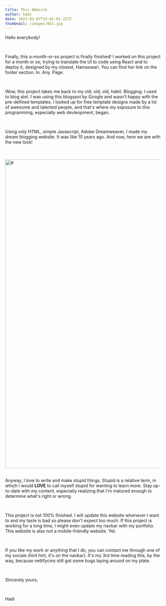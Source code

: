 ```yaml
---
title: This Website.
author: hadi
date: 2021-03-07T15:02:03.327Z
thumbnail: /images/851.jpg
---
```

Hello everybody!

<br/>

Finally, this a-month-or-so project is finally finished! I worked on this project for a month or so, trying to translate the UI to code using React and to deploy it, designed by my closest, Hamaswari. You can find her link on the footer section. In. Any. Page.

<br/>

 Wow, this project takes me back to my old, old, old, habit. Blogging. I used to blog alot. I was using this blogspot  by Google and wasn't happy with the pre-defined templates. I looked up for free template designs made by a lot of awesome and talented people, and that's where my exposure to this programming, especially web devleopment, began. 

<br/>

Using only HTML, simple Javascript, Adobe Dreamweaver, I made my dream blogging website. It was like 10 years ago. And now, here we are with the new look!\
\
<br/>

<image src="https://raw.githubusercontent.com/idahdam/personal-homepage/master/public/images/screenshot-157-.png" width="1000" style="display:block;margin:0 auto;" alt="#"/>

<br/>

Anyway, I love to write and make stupid things. Stupid is a relative term, in which I would **LOVE** to call myself stupid for wanting to learn more. Stay up-to-date with my content, especially realizing that I'm matured enough to determine what's right or wrong. 

<br/>

This project is not 100% finished. I will update this website whenever I want to and my taste is bad so please don't expect too much. If this project is working for a long time, I might even update my navbar with my portfolio. This website is also not a mobile-friendly website. Yet. 

<br/>

If you like my work or anything that I do, you can contact me through one of my socials (hint hint, it's on the navbar). It's my 3rd time reading this, by the way, because netlifycms still got some bugs laying around on my plate. 

<br/>

Sincerely yours,

<br/>

Hadi